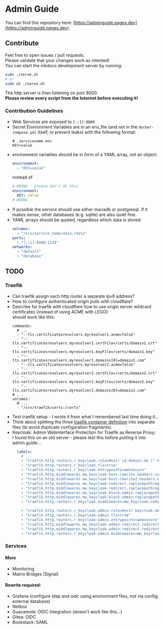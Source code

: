 # Admin Guide
You can find this repository here: [https://adminguide.pages.dev](https://adminguide.pages.dev).

## Contribute
Feel free to open issues / pull requests.  
Please validate that your changes work as intented!  
You can start the mkdocs development server by running:
```bash
sudo ./serve.sh
# or
sudo sh ./serve.sh
```
The http server is then listening on port 8000.  
**Please review every script from the Internet before executing it!**

### Contribution Guidelines
* Web Services are exposed to `[::1]:8000`
* Secret Environment Variables are in an env_file (and not in the `docker-compose.yml` itself, to prevent leaks) with the following format:
  ```shell
  # .servicename.env
  KEY=value
  ```
* environment variables should be in form of a YAML array, not an object:
  ```yaml
  environment:
    - "KEY=value"
  ```
  instead of
  ```yaml
  # WRONG - please don't do this
  environemnt:
    KEY: value
  # WRONG
  ```
* If possible the service should use either mariadb or postgresql.
  If it makes sense, other databases (e.g. sqlite) are also quiet fine.
* YAML arrays should be quoted, regardless which data is stored:
  ```yaml
  volumes:
    - "/srv/service_name/data:/data"
  ports:
    - "[::1]:8000:1234"
  networks:
    - "default"
    - "database"
  ```

## TODO
### Traefik
* Can traefik assign each http router a separate ipv6 address?
* How to configure authenticated origin pulls with cloudflare?
* Describe for traefik with cloudflare how to use origin server wildcard certificates (instead of using ACME with LEGO):  
  should work like this:
  ```shell
  commands:
    # ...
    - "--tls.certificatesresolvers.myresolver1.acme=false"
    - "--tls.certificatesresolvers.myresolver1.certFile=/certs/domain1.crt"
    - "--tls.certificatesresolvers.myresolver1.keyFile=/certs/domain1.key"
    - "--tls.certificatesresolvers.myresolver1.domains[0]=domain1.com"
    - "--tls.certificatesresolvers.myresolver2.acme=false"
    - "--tls.certificatesresolvers.myresolver2.certFile=/certs/domain2.crt"
    - "--tls.certificatesresolvers.myresolver2.keyFile=/certs/domain2.key"
    - "--tls.certificatesresolvers.myresolver2.domains[0]=domain2.com"
  # ...
  volumes:
    # ...
    - "/srv/traefik/certs:/certs"
  ```
* Test traefik setup - I wrote it from what I remembered last time doing it...
* Think about splitting the three [traefik container definition](./docs/installation/20_traefik.md) into separate files (to avoid duplicate configuration fragments).
* Keycloak: Admin Webinterface Protection for Traefik as Reverse Proxy:  
  I found this on an old server - please test this before putting it into admin guide...
  ```yaml
    labels:
      # ...
      - "traefik.http.routers.r_keycloak.rule=Host(`id.domain.de`)" # <- edit (user interface)
      - "traefik.http.routers.r_keycloak.tls=true"
      - "traefik.http.routers.r_keycloak.entrypoints=websecure"
      - "traefik.http.middlewares.mw_keycloak-host-rewrite.headers.customrequestheaders.Host=id.domain.de" # <- edit
      - "traefik.http.middlewares.mw_keycloak-host-rewrite2.headers.customrequestheaders.X-Forwarded-Host=id.domain.de" # <- edit
      - "traefik.http.middlewares.mw_keycloak-redirect.replacepathregex.regex=^\/auth\/$$"
      - "traefik.http.middlewares.mw_keycloak-redirect.replacepathregex.replacement=/auth/realms/main/account/" # <- edit
      - "traefik.http.middlewares.mw_keycloak-block-admin.replacepathregex.regex=^\/auth\/admin\/$$"
      - "traefik.http.middlewares.mw_keycloak-block-admin.replacepathregex.replacement=/auth/realms/master/account/" # <- edit
      - "traefik.http.routers.r_keycloak.middlewares=mw_keycloak-redirect@docker,mw_keycloak-block-admin@docker,mw_keycloak-host-rewrite@docker,mw_keycloak-host-rewrite2@docker"

      - "traefik.http.routers.r_keycloak-admin.rule=Host(`keycloak.domain.de`)" # <- edit (admin interface)
      - "traefik.http.routers.r_keycloak-admin.tls=true"
      - "traefik.http.routers.r_keycloak-admin.entrypoints=websecure"
      - "traefik.http.middlewares.mw_keycloak-admin-redirect.redirectregex.regex=^https:\/\/keycloak.domain.de\/?$$" # <- edit
      - "traefik.http.middlewares.mw_keycloak-admin-redirect.redirectregex.replacement=https://keycloak.domain.de/auth/admin/" # <- edit
      - "traefik.http.routers.r_keycloak-admin.middlewares=mw_keycloak-admin-redirect@docker"

  ```

### Services
#### More
* Monitoring
* Matrix Bridges (Signal)

#### Rewrite required:
* Grafana (configure ldap and oidc using environment files, not via config; external database)
* Netbox
* Guacamole: OIDC Integration (doesn't work like this...)
* Gitea: OIDC
* Bookstack: SAML